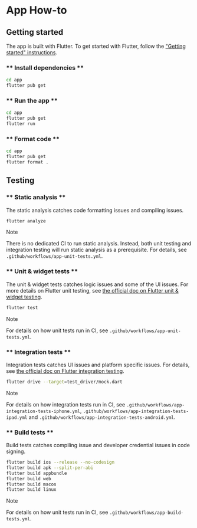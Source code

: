 # App How-to

## Getting started

The app is built with Flutter. To get started with Flutter, follow the ["Getting started" instructions](https://flutter.dev/docs/get-started/install).

<!-- tabs:start -->

### ** Install dependencies **

```bash
cd app
flutter pub get
```

### ** Run the app **

```bash
cd app
flutter pub get
flutter run
```

### ** Format code **

```bash
cd app
flutter pub get
flutter format .
```

<!-- tabs:end -->

## Testing

<!-- tabs:start -->

### ** Static analysis **

The static analysis catches code formatting issues and compiling issues.

```bash
flutter analyze
```

> [!Note]
> There is no dedicated CI to run static analysis. Instead, both unit testing and integration testing will run static analysis as a prerequisite. For details, see `.github/workflows/app-unit-tests.yml`.

### ** Unit & widget tests **

The unit & widget tests catches logic issues and some of the UI issues. For more details on Flutter unit testing, see [the official doc on Flutter unit & widget testing](https://flutter.dev/docs/testing#unit-tests).

```bash
flutter test
```

> [!Note]
> For details on how unit tests run in CI, see `.github/workflows/app-unit-tests.yml`.

### ** Integration tests **

Integration tests catches UI issues and platform specific issues. For details, see [the official doc on Flutter integration testing](https://flutter.dev/docs/testing#integration-tests).

```bash
flutter drive --target=test_driver/mock.dart
```

> [!Note]
> For details on how integration tests run in CI, see `.github/workflows/app-integration-tests-iphone.yml`, `.github/workflows/app-integration-tests-ipad.yml` and `.github/workflows/app-integration-tests-android.yml`.

### ** Build tests **

Build tests catches compiling issue and developer credential issues in code signing.

```bash
flutter build ios --release --no-codesign
flutter build apk --split-per-abi
flutter build appbundle
flutter build web
flutter build macos
flutter build linux
```

> [!Note]
> For details on how unit tests run in CI, see `.github/workflows/app-build-tests.yml`.

<!-- tabs:end -->